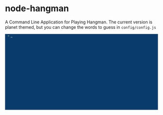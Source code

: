 # node-hangman
A Command Line Application for Playing Hangman. The current version is planet themed, but you can change the words to guess in `config/config.js`

![Demo Gif](./assets/demo.gif)
